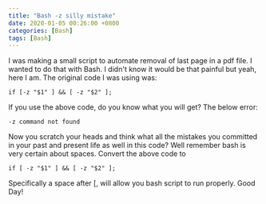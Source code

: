 ```yaml
---
title: "Bash -z silly mistake"
date: 2020-01-05 00:26:00 +0800
categories: [Bash]
tags: [Bash]
---
```


I was making a small script to automate removal of last page in a pdf file. I wanted to do that with Bash. I didn't know it would be that painful but yeah, here I am. The original code I was using was:

```
if [-z "$1" ] && [ -z "$2" ];
```

If you use the above code, do you know what you will get? The below error:

```
-z command not found
```

Now you scratch your heads and think what all the mistakes you committed in your past and present life as well in this code? Well remember bash is very certain about spaces. Convert the above code to 
```
if [ -z "$1" ] && [ -z "$2" ];
```
Specifically a space after [, will allow you bash script to run properly. Good Day!
